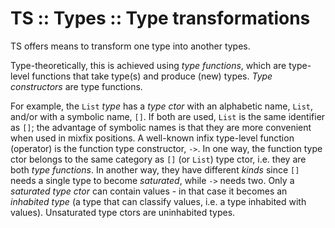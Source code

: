 # TS :: Types :: Type transformations

TS offers means to transform one type into another types.

Type-theoretically, this is achieved using *type functions*, which are type-level functions that take type(s) and produce (new) types. *Type constructors* are type functions.

For example, the `List` *type* has a *type ctor* with an alphabetic name, `List`, and/or with a symbolic name, `[]`. If both are used, `List` is the same identifier as `[]`; the advantage of symbolic names is that they are more convenient when used in mixfix positions. A well-known infix type-level function (operator) is the function type constructor, `->`. In one way, the function type ctor belongs to the same category as `[]` (or `List`) type ctor, i.e. they are both *type functions*. In another way, they have different *kinds* since `[]` needs a single type to become *saturated*, while `->` needs two. Only a *saturated type ctor* can contain values - in that case it becomes an *inhabited type* (a type that can classify values, i.e. a type inhabited with values). Unsaturated type ctors are uninhabited types.
